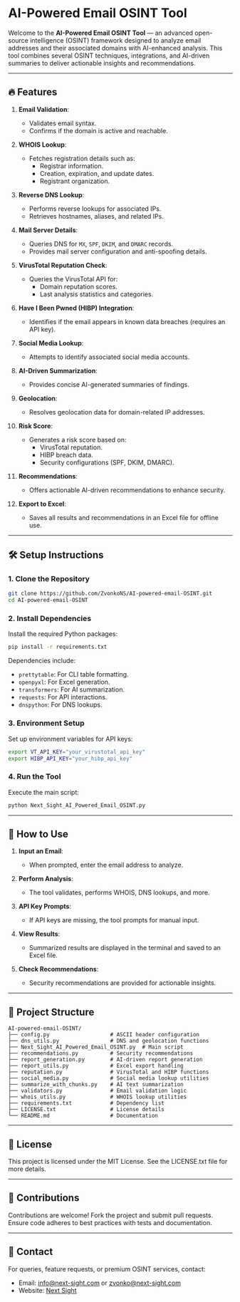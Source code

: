 
# AI-Powered Email OSINT Tool

Welcome to the **AI-Powered Email OSINT Tool** — an advanced open-source intelligence (OSINT) framework designed to analyze email addresses and their associated domains with AI-enhanced analysis. This tool combines several OSINT techniques, integrations, and AI-driven summaries to deliver actionable insights and recommendations.

---

## 🔥 Features

1. **Email Validation**:
   - Validates email syntax.
   - Confirms if the domain is active and reachable.

2. **WHOIS Lookup**:
   - Fetches registration details such as:
     - Registrar information.
     - Creation, expiration, and update dates.
     - Registrant organization.

3. **Reverse DNS Lookup**:
   - Performs reverse lookups for associated IPs.
   - Retrieves hostnames, aliases, and related IPs.

4. **Mail Server Details**:
   - Queries DNS for `MX`, `SPF`, `DKIM`, and `DMARC` records.
   - Provides mail server configuration and anti-spoofing details.

5. **VirusTotal Reputation Check**:
   - Queries the VirusTotal API for:
     - Domain reputation scores.
     - Last analysis statistics and categories.

6. **Have I Been Pwned (HIBP) Integration**:
   - Identifies if the email appears in known data breaches (requires an API key).

7. **Social Media Lookup**:
   - Attempts to identify associated social media accounts.

8. **AI-Driven Summarization**:
   - Provides concise AI-generated summaries of findings.

9. **Geolocation**:
   - Resolves geolocation data for domain-related IP addresses.

10. **Risk Score**:
    - Generates a risk score based on:
      - VirusTotal reputation.
      - HIBP breach data.
      - Security configurations (SPF, DKIM, DMARC).

11. **Recommendations**:
    - Offers actionable AI-driven recommendations to enhance security.

12. **Export to Excel**:
    - Saves all results and recommendations in an Excel file for offline use.

---

## 🛠️ Setup Instructions

### 1. Clone the Repository
```bash
git clone https://github.com/ZvonkoNS/AI-powered-email-OSINT.git
cd AI-powered-email-OSINT
```

### 2. Install Dependencies
Install the required Python packages:
```bash
pip install -r requirements.txt
```
Dependencies include:
- `prettytable`: For CLI table formatting.
- `openpyxl`: For Excel generation.
- `transformers`: For AI summarization.
- `requests`: For API interactions.
- `dnspython`: For DNS lookups.

### 3. Environment Setup
Set up environment variables for API keys:
```bash
export VT_API_KEY="your_virustotal_api_key"
export HIBP_API_KEY="your_hibp_api_key"
```

### 4. Run the Tool
Execute the main script:
```bash
python Next_Sight_AI_Powered_Email_OSINT.py
```

---

## 🧰 How to Use

1. **Input an Email**:
   - When prompted, enter the email address to analyze.

2. **Perform Analysis**:
   - The tool validates, performs WHOIS, DNS lookups, and more.

3. **API Key Prompts**:
   - If API keys are missing, the tool prompts for manual input.

4. **View Results**:
   - Summarized results are displayed in the terminal and saved to an Excel file.

5. **Check Recommendations**:
   - Security recommendations are provided for actionable insights.

---

## 📂 Project Structure

```plaintext
AI-powered-email-OSINT/
├── config.py                   # ASCII header configuration
├── dns_utils.py                # DNS and geolocation functions
├── Next_Sight_AI_Powered_Email_OSINT.py  # Main script
├── recommendations.py          # Security recommendations
├── report_generation.py        # AI-driven report generation
├── report_utils.py             # Excel export handling
├── reputation.py               # VirusTotal and HIBP functions
├── social_media.py             # Social media lookup utilities
├── summarize_with_chunks.py    # AI text summarization
├── validators.py               # Email validation logic
├── whois_utils.py              # WHOIS lookup utilities
├── requirements.txt            # Dependency list
├── LICENSE.txt                 # License details
└── README.md                   # Documentation
```

---

## 🔑 License
This project is licensed under the MIT License. See the LICENSE.txt file for more details.

---

## 🤝 Contributions
Contributions are welcome! Fork the project and submit pull requests. Ensure code adheres to best practices with tests and documentation.

---

## 📧 Contact
For queries, feature requests, or premium OSINT services, contact:
- Email: info@next-sight.com or zvonko@next-sight.com
- Website: [Next Sight](https://next-sight.com)
